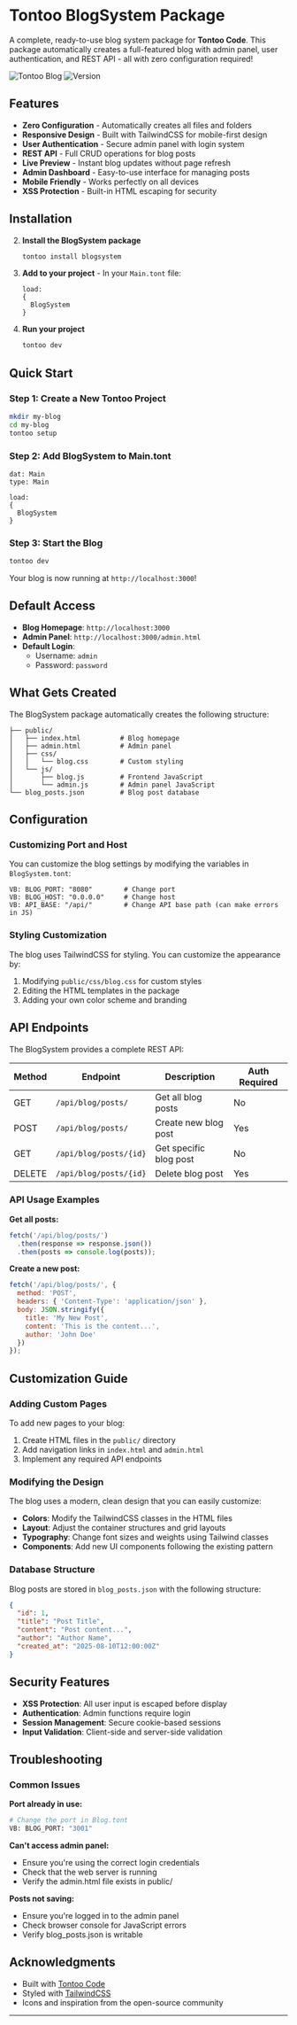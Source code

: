 # Tontoo BlogSystem Package

A complete, ready-to-use blog system package for **Tontoo Code**. This package automatically creates a full-featured blog with admin panel, user authentication, and REST API - all with zero configuration required!

![Tontoo Blog](https://img.shields.io/badge/Tontoo-BlogSystem-blue?style=for-the-badge)
![Version](https://img.shields.io/badge/version-1.0.0-green?style=for-the-badge)

## Features

- **Zero Configuration** - Automatically creates all files and folders
- **Responsive Design** - Built with TailwindCSS for mobile-first design
- **User Authentication** - Secure admin panel with login system
- **REST API** - Full CRUD operations for blog posts
- **Live Preview** - Instant blog updates without page refresh
- **Admin Dashboard** - Easy-to-use interface for managing posts
- **Mobile Friendly** - Works perfectly on all devices
- **XSS Protection** - Built-in HTML escaping for security

## Installation

2. **Install the BlogSystem package**
   ```bash
   tontoo install blogsystem
   ```

3. **Add to your project** - In your `Main.tont` file:
   ```tont
   load:
   {
     BlogSystem
   }
   ```

4. **Run your project**
   ```bash
   tontoo dev
   ```

## Quick Start

### Step 1: Create a New Tontoo Project
```bash
mkdir my-blog
cd my-blog
tontoo setup
```

### Step 2: Add BlogSystem to Main.tont
```tont
dat: Main
type: Main

load:
{
  BlogSystem
}
```

### Step 3: Start the Blog
```bash
tontoo dev
```

Your blog is now running at `http://localhost:3000`!

## Default Access

- **Blog Homepage**: `http://localhost:3000`
- **Admin Panel**: `http://localhost:3000/admin.html`
- **Default Login**: 
  - Username: `admin`
  - Password: `password`

## What Gets Created

The BlogSystem package automatically creates the following structure:

```
├── public/
│   ├── index.html          # Blog homepage
│   ├── admin.html          # Admin panel
│   ├── css/
│   │   └── blog.css        # Custom styling
│   └── js/
│       ├── blog.js         # Frontend JavaScript
│       └── admin.js        # Admin panel JavaScript
└── blog_posts.json         # Blog post database
```

## Configuration

### Customizing Port and Host

You can customize the blog settings by modifying the variables in `BlogSystem.tont`:

```tont
VB: BLOG_PORT: "8080"        # Change port
VB: BLOG_HOST: "0.0.0.0"     # Change host
VB: API_BASE: "/api/"        # Change API base path (can make errors in JS)
```

### Styling Customization

The blog uses TailwindCSS for styling. You can customize the appearance by:

1. Modifying `public/css/blog.css` for custom styles
2. Editing the HTML templates in the package
3. Adding your own color scheme and branding

## API Endpoints

The BlogSystem provides a complete REST API:

| Method | Endpoint | Description | Auth Required |
|--------|----------|-------------|---------------|
| GET | `/api/blog/posts/` | Get all blog posts | No |
| POST | `/api/blog/posts/` | Create new blog post | Yes |
| GET | `/api/blog/posts/{id}` | Get specific blog post | No |
| DELETE | `/api/blog/posts/{id}` | Delete blog post | Yes |

### API Usage Examples

**Get all posts:**
```javascript
fetch('/api/blog/posts/')
  .then(response => response.json())
  .then(posts => console.log(posts));
```

**Create a new post:**
```javascript
fetch('/api/blog/posts/', {
  method: 'POST',
  headers: { 'Content-Type': 'application/json' },
  body: JSON.stringify({
    title: 'My New Post',
    content: 'This is the content...',
    author: 'John Doe'
  })
});
```

## Customization Guide

### Adding Custom Pages

To add new pages to your blog:

1. Create HTML files in the `public/` directory
2. Add navigation links in `index.html` and `admin.html`
3. Implement any required API endpoints

### Modifying the Design

The blog uses a modern, clean design that you can easily customize:

- **Colors**: Modify the TailwindCSS classes in the HTML files
- **Layout**: Adjust the container structures and grid layouts
- **Typography**: Change font sizes and weights using Tailwind classes
- **Components**: Add new UI components following the existing pattern

### Database Structure

Blog posts are stored in `blog_posts.json` with the following structure:

```json
{
  "id": 1,
  "title": "Post Title",
  "content": "Post content...",
  "author": "Author Name",
  "created_at": "2025-08-10T12:00:00Z"
}
```

## Security Features

- **XSS Protection**: All user input is escaped before display
- **Authentication**: Admin functions require login
- **Session Management**: Secure cookie-based sessions
- **Input Validation**: Client-side and server-side validation

## Troubleshooting

### Common Issues

**Port already in use:**
```bash
# Change the port in Blog.tont
VB: BLOG_PORT: "3001"
```

**Can't access admin panel:**
- Ensure you're using the correct login credentials
- Check that the web server is running
- Verify the admin.html file exists in public/

**Posts not saving:**
- Ensure you're logged in to the admin panel
- Check browser console for JavaScript errors
- Verify blog_posts.json is writable


## Acknowledgments

- Built with [Tontoo Code](https://arlocraftmc.de)
- Styled with [TailwindCSS](https://tailwindcss.com)
- Icons and inspiration from the open-source community
---

